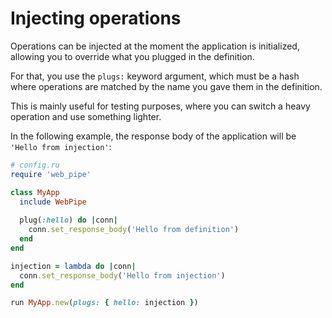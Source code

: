 # Injecting operations

Operations can be injected at the moment the application is initialized,
allowing you to override what you plugged in the definition.

For that, you use the `plugs:` keyword argument, which must be a hash where
operations are matched by the name you gave them in the definition.

This is mainly useful for testing purposes, where you can switch a heavy
operation and use something lighter.

In the following example, the response body of the application will be
`'Hello from injection'`:

```ruby
# config.ru
require 'web_pipe'

class MyApp
  include WebPipe
  
  plug(:hello) do |conn|
    conn.set_response_body('Hello from definition')
  end
end

injection = lambda do |conn|
  conn.set_response_body('Hello from injection')
end

run MyApp.new(plugs: { hello: injection })
```
